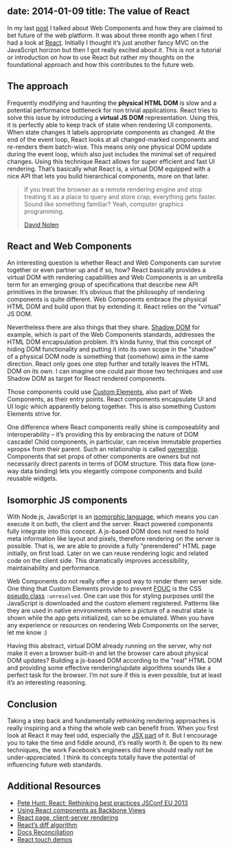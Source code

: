 date: 2014-01-09
title: The value of React
---

In my last [post](http://jonykrau.se/posts/the-future-of-the-web-platform-a-tag-based-approach) I talked about Web Components and how they are claimed to bet future of the web platform. It was about three month ago when I first had a look at [React](https://github.com/facebook/react). Initially I thought it’s just another fancy MVC on the JavaScript horizon but then I got really excited about it. This is not a tutorial or introduction on how to use React but rather my thoughts on the foundational approach and how this contributes to the future web.


## The approach

Frequently modifying and haunting the **physical HTML DOM** is slow and a potential performance bottleneck for non trivial applications. React tries to solve this issue by introducing a **virtual JS DOM** representation. Using this, it is perfectly able to keep track of state when rendering UI components. When state changes it labels appropriate components as changed. At the end of the event loop, React looks at all changed-marked components and re-renders them batch-wise. This means only one physical DOM update during the event loop, which also just includes the minimal set of required changes. Using this technique React allows for super efficient and fast UI rendering. That’s basically what React is, a virtual DOM equipped with a nice API that lets you build hierarchical components, more on that later.
<blockquote class="quote">
If you treat the browser as a remote rendering engine and stop treating it as a place to query and store crap, everything gets faster. Sound like something familiar? Yeah, computer graphics programming.
<p><a target="_blank" href="http://swannodette.github.io/2013/12/17/the-future-of-javascript-mvcs/">David Nolen</a></p>
</blockquote>


## React and Web Components

An interesting question is whether React and Web Components can survive together or even partner up and if so, how? React basically provides a virtual DOM with rendering capabilities and Web Components is an umbrella term for an emerging group of specifications that describe new API primitives in the browser. It’s obvious that the philosophy of rendering components is quite different. Web Components embrace the physical HTML DOM and build upon that by extending it. React relies on the "virtual" JS DOM.

Nevertheless there are also things that they share. [Shadow DOM](http://www.w3.org/TR/components-intro/#shadow-dom-section) for example, which is part of the Web Components standards, addresses the HTML DOM encapsulation problem. It’s kinda funny, that this concept of hiding DOM functionality and putting it into its own scope in the "shadow" of a physical DOM node is something that (somehow) aims in the same direction. React only goes one step further and totally leaves the HTML DOM on its own. I can imagine one could pair those two techniques and use Shadow DOM as target for React rendered components.

Those components could use [Custom Elements](http://www.w3.org/TR/components-intro/#custom-element-section), also part of Web Components, as their entry points. React components encapsulate UI and UI logic which apparently belong together. This is also something Custom Elements strive for.

One difference where React components really shine is composeablity and interoperability – it’s providing this by embracing the nature of DOM cascade! Child components, in particular, can receive immutable properties »props« from their parent. Such an relationship is called [ownership](http://facebook.github.io/react/docs/multiple-components.html#ownership). Components that set props of other components are owners but not necessarily direct parents in terms of DOM structure. This data flow (one-way data binding) lets you elegantly compose components and build reusable widgets.


## Isomorphic JS components

With Node.js, JavaScript is an [isomorphic language](http://venturebeat.com/2013/11/08/the-future-of-web-apps-is-ready-isomorphic-javascript/), which means you can execute it on both, the client and the server. React powered components fully integrate into this concept. A js-based DOM does not need to hold meta information like layout and pixels, therefore rendering on the server is possible. That is, we are able to provide a fully "prerendered" HTML page initially, on first load. Later on we can reuse rendering logic and related code on the client side. This dramatically improves accessibility, maintainability and performance.

Web Components do not really offer a good way to render them server side. One thing that Custom Elements provide to prevent [FOUC](http://en.wikipedia.org/wiki/Flash_of_unstyled_content) is the CSS [pseudo class](https://codereview.chromium.org/14846002/) <code>:unresolved</code>. One can use this for styling purposes until the JavaScript is downloaded and the custom element registered. Patterns like they are used in native environments where a picture of a neutral state is shown while the app gets initialized, can so be emulated. When you have any experience or resources on rendering Web Components on the server, let me know :)

Having this abstract, virtual DOM already running on the server, why not make it even a browser built-in and let the browser care about physical DOM updates? Building a js-based DOM according to the "real" HTML DOM and providing some effective rendering/update algorithms sounds like a perfect task for the browser. I’m not sure if this is even possible, but at least it’s an interesting reasoning.


## Conclusion

Taking a step back and fundamentally rethinking rendering approaches is really inspiring and a thing the whole web can benefit from. When you first look at React it may feel odd, especially the [JSX part](http://facebook.github.io/react/docs/jsx-in-depth.html) of it. But I encourage you to take the time and fiddle around, it’s really worth it. Be open to its new techniques, the work Facebook’s engineers did here should really not be under-appreciated. I think its concepts totally have the potential of influencing future web standards.


## Additional Resources

- [Pete Hunt: React: Rethinking best practices JSConf EU 2013](http://www.youtube.com/watch?v=x7cQ3mrcKaY&feature=youtu.be)
- [Using React components as Backbone Views](http://www.thomasboyt.com/2013/12/17/using-reactjs-as-a-backbone-view.html)
- [React page, client-server rendering](https://github.com/facebook/react-page)
- [React’s diff algorithm](http://calendar.perfplanet.com/2013/diff/)
- [Docs Reconciliation](http://facebook.github.io/react/docs/reconciliation.html)
- [React touch demos](https://github.com/petehunt/react-touch)

